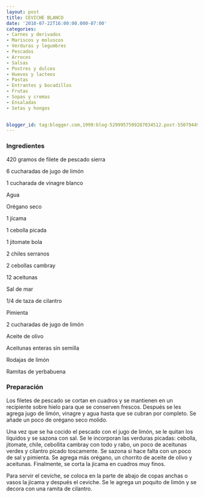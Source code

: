 ```yaml
---
layout: post
title: CEVICHE BLANCO
date: '2010-07-22T16:00:00.000-07:00'
categories:
- Carnes y derivados
- Mariscos y moluscos
- Verduras y legumbres
- Pescados
- Arroces
- Salsas
- Postres y dulces
- Huevos y lacteos
- Pastas
- Entrantes y bocadillos
- Frutas
- Sopas y cremas
- Ensaladas
- Setas y hongos
 

blogger_id: tag:blogger.com,1999:blog-5299957599287034512.post-5507944929611624978
---
```


<h3>Ingredientes</h3>

420 gramos de filete de pescado sierra

6 cucharadas de jugo de limón

1 cucharada de vinagre blanco

Agua

Orégano seco

1 jícama

1 cebolla picada

1 jitomate bola

2 chiles serranos

2 cebollas cambray

12 aceitunas

Sal de mar

1/4 de taza de cilantro

Pimienta

2 cucharadas de jugo de limón

Aceite de olivo

Aceitunas enteras sin semilla

Rodajas de limón

Ramitas de yerbabuena

<h3>Preparación</h3>

Los filetes de pescado se cortan en cuadros y se mantienen en un recipiente sobre hielo para que se conserven frescos. Después se les agrega jugo de limón, vinagre y agua hasta que se cubran por completo. Se añade un poco de orégano seco molido.

Una vez que se ha cocido el pescado con el jugo de limón, se le quitan los líquidos y se sazona con sal. Se le incorporan las verduras picadas: cebolla, jitomate, chile, cebollita cambray con todo y rabo, un poco de aceitunas verdes y cilantro picado toscamente. Se sazona si hace falta con un poco de sal y pimienta. Se agrega más orégano, un chorrito de aceite de olivo y aceitunas. Finalmente, se corta la jícama en cuadros muy finos.

Para servir el ceviche, se coloca en la parte de abajo de copas anchas o vasos la jícama y después el ceviche. Se le agrega un poquito de limón y se decora con una ramita de cilantro.

